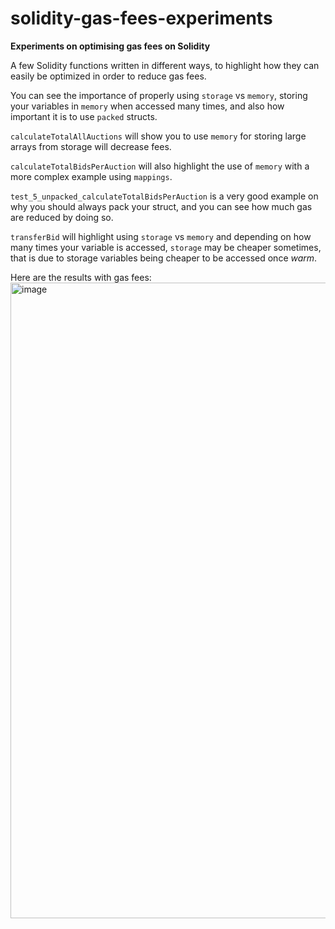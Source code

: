 # solidity-gas-fees-experiments

**Experiments on optimising gas fees on Solidity**

A few Solidity functions written in different ways,
to highlight how they can easily be optimized in order to reduce gas fees.

You can see the importance of properly using `storage` vs `memory`, storing your variables in `memory` when accessed many times,
and also how important it is to use `packed` structs.

`calculateTotalAllAuctions` will show you to use `memory` for storing large arrays from storage will decrease fees.

`calculateTotalBidsPerAuction` will also highlight the use of `memory` with a more complex example using `mappings`.

`test_5_unpacked_calculateTotalBidsPerAuction` is a very good example on why you should always pack your struct, and you can see how much gas are reduced by doing so.

`transferBid` will highlight using `storage` vs `memory` and depending on how many times your variable is accessed, `storage` may be cheaper sometimes,
that is due to storage variables being cheaper to be accessed once _warm_.

Here are the results with gas fees:
<img width="1017" alt="image" src="https://user-images.githubusercontent.com/7745576/226570821-73cf475e-fa8b-4f57-95da-68b8e9590a27.png">
